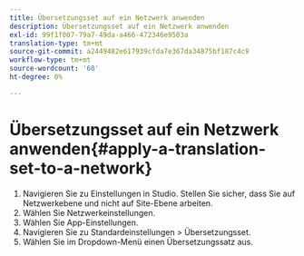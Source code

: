 ```yaml
---
title: Übersetzungsset auf ein Netzwerk anwenden
description: Übersetzungsset auf ein Netzwerk anwenden
exl-id: 99f1f007-79a7-49da-a466-472346e9503a
translation-type: tm+mt
source-git-commit: a2449482e617939cfda7e367da34875bf187c4c9
workflow-type: tm+mt
source-wordcount: '60'
ht-degree: 0%

---
```


# Übersetzungsset auf ein Netzwerk anwenden{#apply-a-translation-set-to-a-network}

1. Navigieren Sie zu Einstellungen in Studio. Stellen Sie sicher, dass Sie auf Netzwerkebene und nicht auf Site-Ebene arbeiten.
1. Wählen Sie Netzwerkeinstellungen.
1. Wählen Sie App-Einstellungen.
1. Navigieren Sie zu Standardeinstellungen > Übersetzungsset.
1. Wählen Sie im Dropdown-Menü einen Übersetzungssatz aus.
